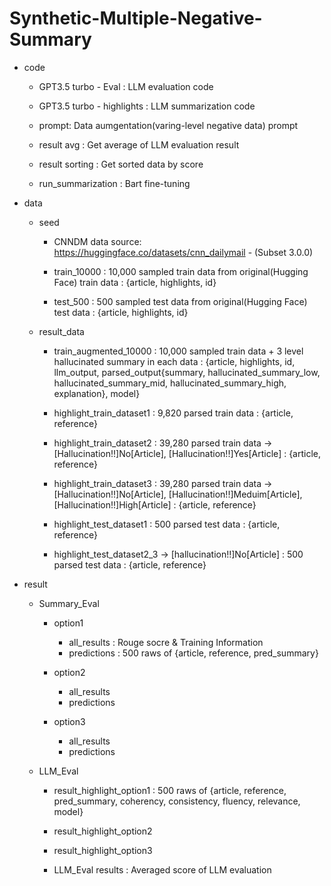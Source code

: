 # Synthetic-Multiple-Negative-Summary

<File Description>

- code
	- GPT3.5 turbo - Eval
		: LLM evaluation code

	- GPT3.5 turbo - highlights
		: LLM summarization code

	- prompt: Data aumgentation(varing-level negative data) prompt
  
	- result avg
		: Get average of LLM evaluation result

	- result sorting
		: Get sorted data by score

	- run_summarization
   		: Bart fine-tuning

- data
	- seed
		- CNNDM data source: https://huggingface.co/datasets/cnn_dailymail - (Subset 3.0.0)
		- train_10000
			: 10,000 sampled train data from original(Hugging Face) train data
			: {article, highlights, id}
	
		- test_500
			: 500 sampled test data from original(Hugging Face) test data
			: {article, highlights, id}

	- result_data
		- train_augmented_10000
			: 10,000 sampled train data + 3 level hallucinated summary in each data
			: {article, highlights, id, llm_output, parsed_output{summary, hallucinated_summary_low, hallucinated_summary_mid, hallucinated_summary_high, explanation}, model}
		
		- highlight_train_dataset1
			: 9,820 parsed train data
			: {article, reference}
	
		- highlight_train_dataset2
			: 39,280 parsed train data -> [Hallucination!!]No[Article], [Hallucination!!]Yes[Article]
			: {article, reference}
	
		- highlight_train_dataset3
			: 39,280 parsed train data -> [Hallucination!!]No[Article], [Hallucination!!]Meduim[Article], [Hallucination!!]High[Article]
			: {article, reference}
	
		- highlight_test_dataset1
			: 500 parsed test data
			: {article, reference}
	
		- highlight_test_dataset2_3 ->  [hallucination!!]No[Article]
			: 500 parsed test data
			: {article, reference}

- result
	- Summary_Eval
		- option1
			- all_results
				: Rouge socre & Training Information
			- predictions
				: 500 raws of {article, reference, pred_summary}
		- option2
			- all_results
			- predictions

		- option3
			- all_results
			- predictions

	- LLM_Eval
		- result_highlight_option1
			: 500 raws of {article, reference, pred_summary, coherency, consistency, fluency, relevance, model}

		- result_highlight_option2

		- result_highlight_option3

		- LLM_Eval results
			: Averaged score of LLM evaluation





